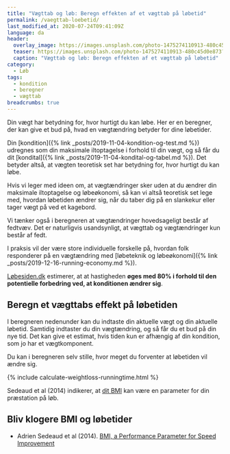 ```yaml
---
title: "Vægttab og løb: Beregn effekten af et vægttab på løbetid"
permalink: /vaegttab-loebetid/
last_modified_at: 2020-07-24T09:41:09Z
language: da
header:
  overlay_image: https://images.unsplash.com/photo-1475274110913-480c45d0e873?ixlib=rb-1.2.1&ixid=eyJhcHBfaWQiOjEyMDd9&auto=format&fit=crop&w=1960&q=80
  teaser: https://images.unsplash.com/photo-1475274110913-480c45d0e873?ixlib=rb-1.2.1&ixid=eyJhcHBfaWQiOjEyMDd9&auto=format&fit=crop&w=400&q=80
  caption: "Vægttab og løb: Beregn effekten af et vægttab på løbetid"
category:
  - Løb
tags:
  - kondition
  - beregner
  - vægttab
breadcrumbs: true
---
```


Din vægt har betydning for, hvor hurtigt du kan løbe. Her er en beregner, der kan give et bud på, hvad en vægtændring betyder for dine løbetider.

Din [kondition]({% link _posts/2019-11-04-kondition-og-test.md %}) udregnes som din maksimale iltoptagelse i forhold til din vægt, og så får du dit [kondital]({% link _posts/2019-11-04-kondital-og-tabel.md %}). Det betyder altså, at vægten teoretisk set har betydning for, hvor hurtigt du kan løbe.

Hvis vi leger med ideen om, at vægtændringer sker uden at du ændrer din maksimale iltoptagelse og løbeøkonomi, så kan vi altså teoretisk set lege med, hvordan løbetiden ændrer sig, når du taber dig på en slankekur eller tager vægt på ved et kagebord.

Vi tænker også i beregneren at vægtændringer hovedsageligt består af fedtvæv. Det er naturligvis usandsynligt, at vægttab og vægtændringer kun består af fedt.

I praksis vil der være store individuelle forskelle på, hvordan folk responderer på en vægtændring med [løbeteknik og løbeøkonomi]({% link _posts/2019-12-16-running-economy.md %}).

[Løbesiden.dk](https://loebesiden.dk/beregninger/beregn_vaegt/) estimerer, at at hastigheden **øges med 80% i forhold til den potentielle forbedring ved, at konditionen ændrer sig**.

## Beregn et vægttabs effekt på løbetiden

I beregneren nedenunder kan du indtaste din aktuelle vægt og din aktuelle løbetid. Samtidig indtaster du din vægtændring, og så får du et bud på din nye tid. Det kan give et estimat, hvis tiden kun er afhængig af din kondition, som jo har et vægtkomponent.

Du kan i beregneren selv stille, hvor meget du forventer at løbetiden vil ændre sig.

{% include calculate-weightloss-runningtime.html %}

Sedeaud et al (2014) indikerer, at [dit BMI](/bmi/) kan være en parameter for din præstation på løb.

## Bliv klogere BMI og løbetider

- Adrien Sedeaud et al (2014). [BMI, a Performance Parameter for Speed Improvement](https://www.ncbi.nlm.nih.gov/pmc/articles/PMC3934974/)
